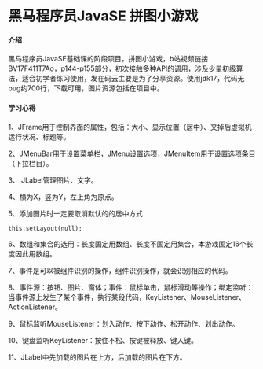 # 黑马程序员JavaSE 拼图小游戏

#### 介绍
黑马程序员JavaSE基础课的阶段项目，拼图小游戏，b站视频链接BV17F411T7Ao，p144-p155部分，初次接触多种API的调用，涉及少量初级算法，适合初学者练习使用，发在码云主要是为了分享资源。使用jdk17，代码无bug约700行，下载可用，图片资源包括在项目中。

#### 学习心得
1、JFrame用于控制界面的属性，包括：大小、显示位置（居中）、叉掉后虚拟机运行状况、标题等。

2、JMenuBar用于设置菜单栏，JMenu设置选项，JMenuItem用于设置选项条目（下拉栏目）。

3、 JLabel管理图片、文字。

4、横为X，竖为Y，左上角为原点。

5、添加图片时一定要取消默认的的居中方式

    this.setLayout(null);

6、数组和集合的选用：长度固定用数组、长度不固定用集合，本游戏固定16个长度因此用数组。

7、事件是可以被组件识别的操作，组件识别操作，就会识别相应的代码。

8、事件源：按钮、图片、窗体；事件：鼠标单击，鼠标滑动等操作；绑定监听：当事件源上发生了某个事件，执行某段代码，KeyListener、MouseListener、ActionListener。

9、鼠标监听MouseListener：划入动作、按下动作、松开动作、划出动作。

10、键盘监听KeyListener：按住不松、按键被释放、键入键。

11、JLabel中先加载的图片在上方，后加载的图片在下方。

